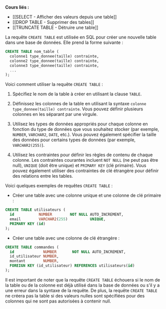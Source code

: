 **Cours liés :**
- [[SELECT - Afficher des valeurs depuis une table]]
- [[DROP TABLE - Supprimer des tables]]
- [[TRUNCATE TABLE - Détruire une table]]

La requête `CREATE TABLE` est utilisée en SQL pour créer une nouvelle table dans une base de données. Elle prend la forme suivante :

```sql
CREATE TABLE nom_table (
  colonne1 type_donnee(taille) contrainte,
  colonne2 type_donnee(taille) contrainte,
  colonne3 type_donnee(taille) contrainte,
  ...
);
```

Voici comment utiliser la requête `CREATE TABLE` :

1.  Spécifiez le nom de la table à créer en utilisant la clause `TABLE`.
    
2.  Définissez les colonnes de la table en utilisant la syntaxe `colonne type_donnee(taille) contrainte`. Vous pouvez définir plusieurs colonnes en les séparant par une virgule.
    
3.  Utilisez les types de données appropriés pour chaque colonne en fonction du type de données que vous souhaitez stocker (par exemple, `NUMBER`, `VARCHAR2`, `DATE`, etc.). Vous pouvez également spécifier la taille des données pour certains types de données (par exemple, `VARCHAR2(255)`).
    
4.  Utilisez les contraintes pour définir les règles de contenu de chaque colonne. Les contraintes courantes incluent `NOT NULL` (ne peut pas être null), `UNIQUE` (doit être unique) et `PRIMARY KEY` (clé primaire). Vous pouvez également utiliser des contraintes de clé étrangère pour définir des relations entre les tables.
    

Voici quelques exemples de requêtes `CREATE TABLE` :

-   Créer une table avec une colonne unique et une colonne de clé primaire :

```sql
CREATE TABLE utilisateurs (
  id           NUMBER        NOT NULL AUTO_INCREMENT,
  email        VARCHAR2(255)          UNIQUE,
  PRIMARY KEY (id)
);
```

-   Créer une table avec une colonne de clé étrangère :

```sql
CREATE TABLE commandes (
  id             NUMBER       NOT NULL AUTO_INCREMENT,
  id_utilisateur NUMBER,
  montant        NUMBER,
  FOREIGN KEY (id_utilisateur) REFERENCES utilisateurs(id)
);
```

Il est important de noter que la requête `CREATE TABLE` échouera si le nom de la table ou de la colonne est déjà utilisé dans la base de données ou s'il y a une erreur dans la syntaxe de la requête. De plus, la requête `CREATE TABLE` ne créera pas la table si des valeurs nulles sont spécifiées pour des colonnes qui ne sont pas autorisées à contenir null.